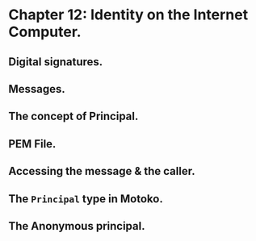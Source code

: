 # Chapter 12: Identity on the Internet Computer.
##  Digital signatures.
## Messages.
## The concept of Principal.
## PEM File.
## Accessing the message & the caller.
## The `Principal` type in Motoko.
## The Anonymous principal.